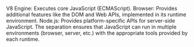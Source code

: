 V8 Engine: Executes core JavaScript (ECMAScript).
Browser: Provides additional features like the DOM and Web APIs, implemented in its runtime environment.
Node.js: Provides platform-specific APIs for server-side JavaScript.
The separation ensures that JavaScript can run in multiple environments (browser, server, etc.) with the appropriate tools provided by each runtime.